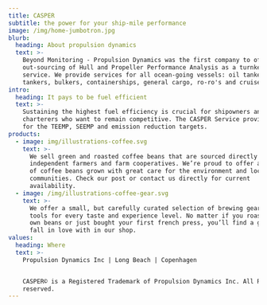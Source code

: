 ```yaml
---
title: CASPER
subtitle: the power for your ship-mile performance
image: /img/home-jumbotron.jpg
blurb:
  heading: About propulsion dynamics
  text: >-
    Beyond Monitoring - Propulsion Dynamics was the first company to offer
    out-sourcing of Hull and Propeller Performance Analysis as a turnkey
    service. We provide services for all ocean-going vessels: oil tankers, gas
    tankers, bulkers, containerships, general cargo, ro-ro's and cruise ships.
intro:
  heading: It pays to be fuel efficient
  text: >-
    Sustaining the highest fuel efficiency is crucial for shipowners and
    charterers who want to remain competitive. The CASPER Service provides KPI's
    for the TEEMP, SEEMP and emission reduction targets.
products:
  - image: img/illustrations-coffee.svg
    text: >-
      We sell green and roasted coffee beans that are sourced directly from
      independent farmers and farm cooperatives. We’re proud to offer a variety
      of coffee beans grown with great care for the environment and local
      communities. Check our post or contact us directly for current
      availability.
  - image: /img/illustrations-coffee-gear.svg
    text: >-
      We offer a small, but carefully curated selection of brewing gear and
      tools for every taste and experience level. No matter if you roast your
      own beans or just bought your first french press, you’ll find a gadget to
      fall in love with in our shop.
values:
  heading: Where
  text: >-
    Propulsion Dynamics Inc | Long Beach | Copenhagen


    CASPER© is a Registered Trademark of Propulsion Dynamics Inc. All Rights
    reserved.
---
```


